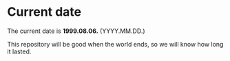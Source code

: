 # Current date

The current date is **1999.08.06.** (YYYY.MM.DD.)

This repository will be good when the world ends, so we will know how long it lasted.
